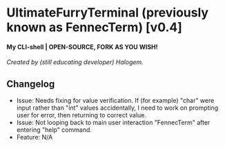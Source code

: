 # UltimateFurryTerminal (previously known as FennecTerm) [v0.4]
#### My CLI-shell | OPEN-SOURCE, FORK AS YOU WISH!

*Created by (still educating developer) Halogem.*

## Changelog
- Issue: Needs fixing for value verification. If (for example) "char" were input rather than "int" values accidentally, I need to work on prompting user for error, then returning to correct value.
- Issue: Not looping back to main user interaction "FennecTerm" after entering "help" command.
- Feature: N/A
